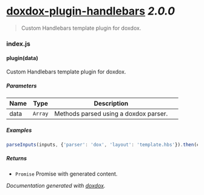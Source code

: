 # [doxdox-plugin-handlebars](https://github.com/neogeek/doxdox-plugin-handlebars) *2.0.0*

> Custom Handlebars template plugin for doxdox.


### index.js


#### plugin(data) 

Custom Handlebars template plugin for doxdox.




##### Parameters

| Name | Type | Description |  |
| ---- | ---- | ----------- | -------- |
| data | `Array`  | Methods parsed using a doxdox parser. | &nbsp; |




##### Examples

```javascript
parseInputs(inputs, {'parser': 'dox', 'layout': 'template.hbs'}).then(content => console.log(content));
```


##### Returns


- `Promise`  Promise with generated content.




*Documentation generated with [doxdox](https://github.com/neogeek/doxdox).*
